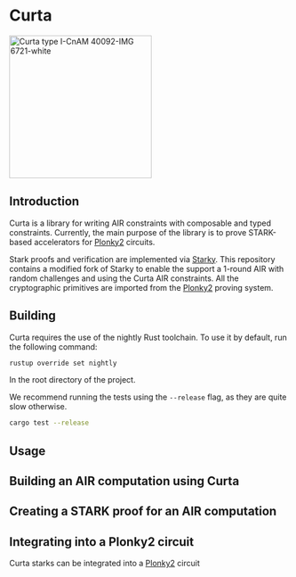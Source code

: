 # Curta

<a title="Rama, CC BY-SA 3.0 FR &lt;https://creativecommons.org/licenses/by-sa/3.0/fr/deed.en&gt;, via Wikimedia Commons" href="https://commons.wikimedia.org/wiki/File:Curta_type_I-CnAM_40092-IMG_6721-white.jpg"><img width="256" alt="Curta type I-CnAM 40092-IMG 6721-white" src="https://upload.wikimedia.org/wikipedia/commons/thumb/4/40/Curta_type_I-CnAM_40092-IMG_6721-white.jpg/256px-Curta_type_I-CnAM_40092-IMG_6721-white.jpg"></a>


## Introduction
Curta is a library for writing AIR constraints with composable and typed constraints. Currently, the main purpose of the library is to prove STARK-based accelerators for [Plonky2](https://github.com/mir-protocol/plonky2) circuits.

Stark proofs and verification are implemented via [Starky](https://github.com/0xPolygonZero/plonky2/tree/main/starky). This repository contains a modified fork of Starky to enable the support a 1-round AIR with random challenges and using the Curta AIR constraints. All the cryptographic primitives are imported from the [Plonky2](https://github.com/mir-protocol/plonky2) proving system.  

## Building
Curta requires the use of the nightly Rust toolchain. To use it by default, run the following command:

```bash
rustup override set nightly
```
In the root directory of the project.


We recommend running the tests using the `--release` flag, as they are quite slow otherwise.
```bash
cargo test --release
```

## Usage

## Building an AIR computation using Curta


## Creating a STARK proof for an AIR computation


## Integrating into a Plonky2 circuit
Curta starks can be integrated into a [Plonky2](https://github.com/mir-protocol/plonky2) circuit